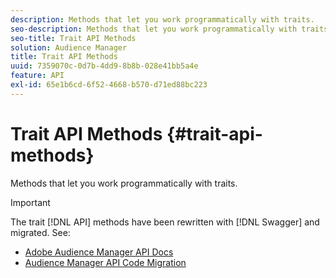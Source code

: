 ```yaml
---
description: Methods that let you work programmatically with traits.
seo-description: Methods that let you work programmatically with traits.
seo-title: Trait API Methods
solution: Audience Manager
title: Trait API Methods
uuid: 7359070c-0d7b-4dd9-8b8b-028e41bb5a4e
feature: API
exl-id: 65e1b6cd-6f52-4668-b570-d71ed88bc223
---
```

# Trait API Methods {#trait-api-methods}

Methods that let you work programmatically with traits.

>[!IMPORTANT]
>
>The trait [!DNL API] methods have been rewritten with [!DNL Swagger] and migrated. See:
>
>* [Adobe Audience Manager API Docs](https://bank.demdex.com/portal/swagger/index.html)
>* [Audience Manager API Code Migration](../../api/api-swagger-migration.md)
